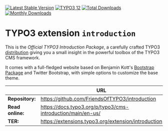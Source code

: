 [![Latest Stable Version](https://poser.pugx.org/typo3/cms-introduction/v/stable.svg)](https://extensions.typo3.org/extension/introduction/)
[![TYPO3 12](https://img.shields.io/badge/TYPO3-12-orange.svg?style=flat-square)](https://get.typo3.org/version/12)
[![Total Downloads](https://poser.pugx.org/typo3/cms-introduction/d/total.svg)](https://packagist.org/packages/typo3/cms-introduction)
[![Monthly Downloads](https://poser.pugx.org/typo3/cms-introduction/d/monthly)](https://packagist.org/packages/typo3/cms-introduction)

# TYPO3 extension `introduction`

This is the *Official TYPO3 Introduction Package*, a carefully crafted TYPO3
[distribution](https://docs.typo3.org/m/typo3/reference-coreapi/main/en-us/ExtensionArchitecture/CreateNewDistribution/Index.html)
giving you a small insight in the powerful toolbox of the TYPO3 CMS framework.

It comes with a full-fledged website based on Benjamin Kott's
[Bootstrap Package](https://extensions.typo3.org/extension/bootstrap_package)
and Twitter Bootstrap, with simple options to customize the base theme.

|                  | URL                                                           |
|------------------|---------------------------------------------------------------|
| **Repository:**  | <https://github.com/FriendsOfTYPO3/introduction>              |
| **Read online:** | <https://docs.typo3.org/p/typo3/cms-introduction/main/en-us/> |
| **TER:**         | <https://extensions.typo3.org/extension/introduction>         |
